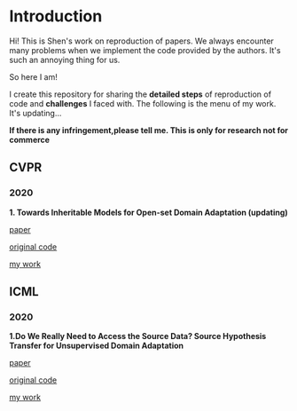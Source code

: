 # Introduction
Hi! This is Shen's work on reproduction of papers. We always encounter many problems when we implement the code provided by the authors. It's such an annoying thing for us. 

So here I am!

I create this repository for sharing the **detailed steps** of reproduction of code and **challenges** I faced with. The following is the menu of my work. It's updating...

**If there is any infringement,please tell me. This is only for research not for commerce**
## CVPR

### 2020

**1. Towards Inheritable Models for Open-set Domain Adaptation (updating)**

[paper](https://arxiv.org/abs/2004.04388) 

[original code](https://sites.google.com/view/inheritune)  

[my work](https://github.com/simonshenm/IMODA_CVPR2020)

## ICML

### 2020

**1.Do We Really Need to Access the Source Data? Source Hypothesis Transfer for Unsupervised Domain Adaptation**

[paper](https://arxiv.org/abs/2002.08546)  

[original code](https://github.com/tim-learn/SHOT)  

[my work](https://github.com/simonshenm/SHOT_ICML2020)
